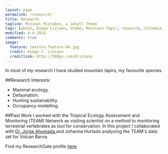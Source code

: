 ```yaml
---
layout: page
permalink: /research/
title: Research
tagline: Minimal Mistakes, a Jekyll Theme
tags: [about, Diego Lizcano, theme, Mountain Tapir, research, Colombia, Paramo]
modified: 4-4-2014
comments: true
image:
  feature: texture-feature-04.jpg
  credit: Diego J. Lizcano
  creditlink: http://500px.com/dlizcano
---
```

In most of my research I have studied mountain tapirs, my favourite species. 

##Research Interests:

* Mammal ecology.
* Defaunation. 
* Hunting sustainability. 
* Occupancy modelling.

##Past Work
I worked with the Tropical Ecology Assessment and Monitoring (TEAM) Network as visiting scientist on a method to monitoring terrestrial vertebrates as tool for conservation. In this project I collaborated with [Dr. Jorge Ahumada ](http://www.teamnetwork.org/user/376) and Johanna Hurtado analyzing the TEAM's data set for Volcan Barva. 


Find my ResearchGate profile [here](https://www.researchgate.net/profile/Diego_Lizcano)
